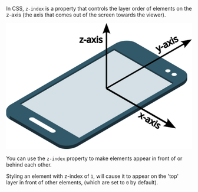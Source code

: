 In CSS, `z-index` is a property that controls the layer order of elements on the z-axis (the axis that comes out of the screen towards the viewer). 


![A smartphone on its side showing the width of the phone screen as the x axis, the length as the y axis and the z axis coming out of the screen.](images/phoneAxes.svg)

You can use the `z-index` property to make elements appear in front of or behind each other. 

Styling an element with z-index of `1`, will cause it to appear on the 'top' layer in front of other elements, (which are set to `0` by default).